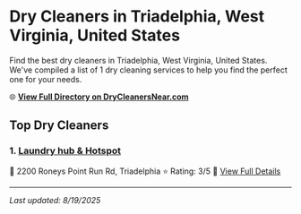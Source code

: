 # Dry Cleaners in Triadelphia, West Virginia, United States

Find the best dry cleaners in Triadelphia, West Virginia, United States. We've compiled a list of 1 dry cleaning services to help you find the perfect one for your needs.

🌐 **[View Full Directory on DryCleanersNear.com](https://drycleanersnear.com/city/US/West%20Virginia/Triadelphia)**

## Top Dry Cleaners

### 1. [Laundry hub & Hotspot](https://drycleanersnear.com/dryCleaner/68897cad69a0219c2bf77c3c/laundry-hub-hotspot)
📍 2200 Roneys Point Run Rd, Triadelphia
⭐ Rating: 3/5
🔗 [View Full Details](https://drycleanersnear.com/dryCleaner/68897cad69a0219c2bf77c3c/laundry-hub-hotspot)


---

*Last updated: 8/19/2025*
